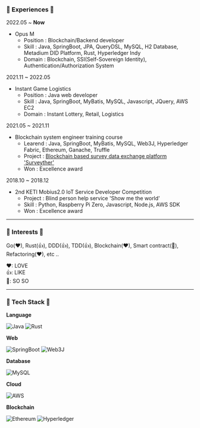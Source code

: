 ### 👀 Experiences 👀  

2022.05 ~ <b>Now</b>
* Opus M
  *  Position : Blockchain/Backend developer
  *  Skill : Java, SpringBoot, JPA, QueryDSL, MySQL, H2 Database, Metadium DID Platform, Rust, Hyperledger Indy
  *  Domain : Blockchain, SSI(Self-Sovereign Identity), Authentication/Authorization System

2021.11 ~ 2022.05  
* Instant Game Logistics
  *  Position : Java web developer
  *  Skill : Java, SpringBoot, MyBatis, MySQL, Javascript, JQuery, AWS EC2  
  *  Domain : Instant Lottery, Retail, Logistics

2021.05 ~ 2021.11
* Blockchain system engineer training course
  * Learend : Java, SpringBoot, MyBatis, MySQL, Web3J, Hyperledger Fabric, Ethereum, Ganache, Truffle
  * Project : [Blockchain based survey data exchange platform 'Surveyther'](https://github.com/HyperLedjo/surveyther-backend-main)
  * Won : Excellence award
  
2018.10 ~ 2018.12
* 2nd KETI Mobius2.0 IoT Service Developer Competition
  * Project : Blind person help service 'Show me the world'
  * Skill : Python, Raspberry Pi Zero, Javascript, Node.js, AWS SDK
  * Won : Excellence award
----  

### 🛒 Interests 🛒  

Go(❤), Rust(👍), DDD(👍), TDD(👍), Blockchain(❤), Smart contract(🤔), Refactoring(❤), etc ..  
  
❤: LOVE  
👍: LIKE  
🤔: SO SO  

----
### 🌟 Tech Stack 🌟  

<b>Language</b>  

![Java](https://img.shields.io/badge/Java-007396?style=flat-square&logo=Java&logoColor=white)
![Rust](https://img.shields.io/badge/Rust-000000?style=flat-square&logo=Rust&logoColor=white)  

<b>Web</b>  

![SpringBoot](https://img.shields.io/badge/SpringBoot-6DB33F?style=flat-square&logo=SpringBoot&logoColor=white)
![Web3J](https://img.shields.io/badge/Web3J-F16822?style=flat-square&logo=Web3.js&logoColor=white)

<b>Database</b>  

![MySQL](https://img.shields.io/badge/MySQL-4479A1?style=flat-square&logo=MySQL&logoColor=white)

<b>Cloud</b>  

![AWS](https://img.shields.io/badge/AWS-232F3E?style=flat-square&logo=AmazonAWS&logoColor=yellow)

<b>Blockchain</b>  

![Ethereum](https://img.shields.io/badge/Ethereum-3C3C3D?style=flat-square&logo=Ethereum&logoColor=white)
![Hyperledger](https://img.shields.io/badge/Hyperledger-2F3134?style=flat-square&logo=Hyperledger&logoColor=white)

<!--
**KimH4nKyul/KimH4nKyul** is a ✨ _special_ ✨ repository because its `README.md` (this file) appears on your GitHub profile.

Here are some ideas to get you started:

- 🔭 I’m currently working on ...
- 🌱 I’m currently learning ...
- 👯 I’m looking to collaborate on ...
- 🤔 I’m looking for help with ...
- 💬 Ask me about ...
- 📫 How to reach me: ...
- 😄 Pronouns: ...
- ⚡ Fun fact: ...
-->
